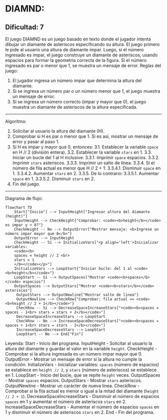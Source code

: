DIAMND:
=================
Dificultad: 7
-----------------
El juego DIAMND es un juego basado en texto donde el jugador intenta dibujar un diamante de asteriscos especificando su altura.
El juego primero le pide al usuario una altura de diamante impar. Luego, si el número ingresado es impar, el juego construye un diamante de asteriscos, usando espacios para formar la geometría correcta de la figura. Si el número ingresado es par o menor que 1, se muestra un mensaje de error.
Reglas del juego:
1. El jugador ingresa un número impar que determina la altura del diamante.
2. Si se ingresa un número par o un número menor que 1, el juego muestra un mensaje de error.
3. Si se ingresa un número correcto (impar y mayor que 0), el juego muestra un diamante de asteriscos de la altura especificada.
-----------------
Algoritmo:
1. Solicitar al usuario la altura del diamante (H).
2. Comprobar si H es par o menor que 1. Si es así, mostrar un mensaje de error y pasar al paso 1.
3. Si H es impar y mayor que 0, entonces:
   3.1. Establecer la variable `space` en H // 2 (división entera).
   3.2. Establecer la variable `stars` en 1.
   3.3. Iniciar un bucle del 1 al H inclusive:
      3.3.1. Imprimir `space` espacios.
      3.3.2. Imprimir `stars` asteriscos.
      3.3.3. Imprimir un salto de línea.
      3.3.4. Si el número de fila actual es menor que H // 2 + 1:
          3.3.4.1. Disminuir `space` en 1.
          3.3.4.2. Aumentar `stars` en 2.
       3.3.5. De lo contrario:
          3.3.5.1. Aumentar `space` en 1.
          3.3.5.2. Disminuir `stars` en 2.
4. Fin del juego.
-----------------
Diagrama de flujo:
```mermaid
flowchart TD
    Start["Inicio"] --> InputHeight["Ingresar altura del diamante (height)"]
    InputHeight --> CheckHeight{"Comprobar: <code><b>height</b></code> es impar y > 0?"}
    CheckHeight -- No --> OutputError["Mostrar mensaje: <b>Ingrese un número impar mayor que 0</b>"]
    OutputError --> InputHeight
    CheckHeight -- Sí --> InitializeVars["<p align='left'>Inicializar variables: 
    <code><b>
    spaces = height // 2 <br>
    stars = 1
    </b></code></p>"]
    InitializeVars --> LoopStart{"Iniciar bucle: del 1 al <code><b>height</b></code>"}
    LoopStart -- Sí --> OutputSpaces["Mostrar <code><b>spaces</b></code> espacios"]
    OutputSpaces --> OutputStars["Mostrar <code><b>stars</b></code> asteriscos"]
     OutputStars --> OutputNewline["Mostrar salto de línea"]
     OutputNewline --> CheckRow{"Comprobar: fila actual <= <code><b>height // 2 + 1</b></code>"}
     CheckRow -- Sí --> DecreaseSpaceIncreaseStars["<code><b>spaces = spaces - 1<br> stars = stars + 2</b></code>"]
     DecreaseSpaceIncreaseStars --> LoopStart
     CheckRow -- No --> IncreaseSpaceDecreaseStars["<code><b>spaces = spaces + 1<br> stars = stars - 2</b></code>"]
     IncreaseSpaceDecreaseStars --> LoopStart
     LoopStart -- No --> End["Fin"]
```
Leyenda:
    Start - Inicio del programa.
    InputHeight - Solicitar al usuario la altura del diamante y guardar el valor en la variable `height`.
    CheckHeight - Comprobar si la altura ingresada es un número impar mayor que 0.
    OutputError - Mostrar un mensaje de error si la altura no cumple la condición.
    InitializeVars - Inicializar variables: `spaces` (número de espacios) se establece en `height // 2`, y `stars` (número de asteriscos) se establece en 1.
    LoopStart - Inicio del bucle, que se repite `height` veces.
    OutputSpaces - Mostrar `spaces` espacios.
    OutputStars - Mostrar `stars` asteriscos.
    OutputNewline - Mostrar un carácter de nueva línea.
    CheckRow - Comprobar si la fila actual es menor o igual a la mitad del diamante (`height // 2 + 1`).
    DecreaseSpaceIncreaseStars - Disminuir el número de espacios `spaces` en 1 y aumentar el número de asteriscos `stars` en 2.
    IncreaseSpaceDecreaseStars - Aumentar el número de espacios `spaces` en 1 y disminuir el número de asteriscos `stars` en 2.
    End - Fin del programa.